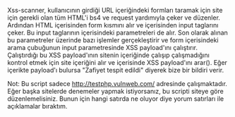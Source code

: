 Xss-scanner, kullanıcının girdiği URL içeriğindeki formları taramak için site için gerekli olan tüm HTML'i bs4 ve request yardımıyla çeker ve düzenler. Ardından HTML içerisinden form kısmını alır ve içerisinden input taglarını çeker. Bu input taglarının içerisindeki parametreleri de alır. Son olarak alınan bu parametreler üzerinde bazı işlemler gerçekleştirir ve form içerisindeki arama çubuğunun input parametresinde XSS payload'ını çalıştırır. Çalıştırdığı bu XSS payload'ının sitenin içeriğinde çalışıp çalışmadığını kontrol etmek için site içeriğini alır ve içerisinde XSS payload'ını arar(<script>alert(1)</script>). Eğer içerikte payload'ı bulursa "Zafiyet tespit edildi" diyerek bize bir bildiri verir.

Not: Bu script sadece http://testphp.vulnweb.com/ adresinde çalışmaktadır. Eğer başka sitelerde denemeler yapmak istiyorsanız, bu scripti siteye göre düzenlemelisiniz. Bunun için hangi satırda ne oluyor diye yorum satırları ile açıklamalar bıraktım.
